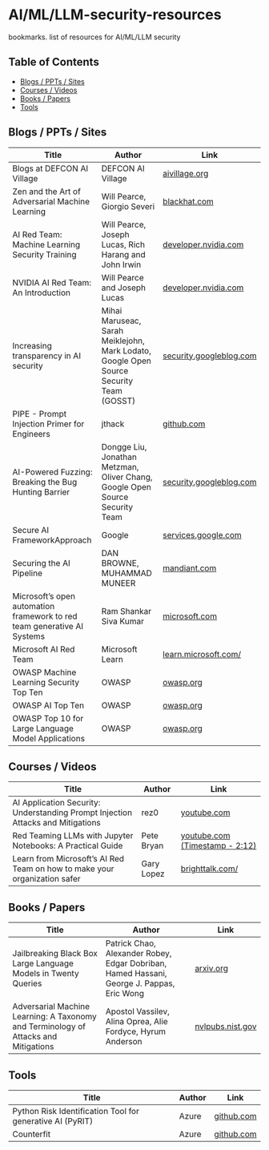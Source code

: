 # AI/ML/LLM-security-resources
bookmarks. list of resources for AI/ML/LLM security


## Table of Contents

- [Blogs / PPTs / Sites](https://github.com/N372unn32/AI-ML-security-study-resources/edit/main/README.md#blogs--ppts--sites)
- [Courses / Videos](https://github.com/N372unn32/AI-ML-security-study-resources/edit/main/README.md#courses--videos)
- [Books / Papers](https://github.com/N372unn32/AI-ML-security-study-resources/edit/main/README.md#books--papers)
- [Tools](https://github.com/N372unn32/AI-ML-security-study-resources/edit/main/README.md#tools)

## Blogs / PPTs / Sites

| Title | Author | Link |
| ----- | ------ | ---- |
| Blogs at DEFCON AI Village| DEFCON AI Village | [aivillage.org](https://aivillage.org/blog/) |
| Zen and the Art of Adversarial Machine Learning | Will Pearce, Giorgio Severi  | [blackhat.com](https://i.blackhat.com/EU-21/Thursday/EU-21-Pearce-Zen-And-The-Art-Of-Adversarial-ML.pdf) |
| AI Red Team: Machine Learning Security Training | Will Pearce, Joseph Lucas, Rich Harang and John Irwin  | [developer.nvidia.com](https://developer.nvidia.com/blog/ai-red-team-machine-learning-security-training/) |
| NVIDIA AI Red Team: An Introduction | Will Pearce and Joseph Lucas  | [developer.nvidia.com](https://developer.nvidia.com/blog/nvidia-ai-red-team-an-introduction/) |
| Increasing transparency in AI security | Mihai Maruseac, Sarah Meiklejohn, Mark Lodato, Google Open Source Security Team (GOSST) | [security.googleblog.com](https://security.googleblog.com/2023/10/increasing-transparency-in-ai-security.html) |
| PIPE - Prompt Injection Primer for Engineers | jthack | [github.com](https://github.com/jthack/PIPE) |
| AI-Powered Fuzzing: Breaking the Bug Hunting Barrier | Dongge Liu, Jonathan Metzman, Oliver Chang, Google Open Source Security Team  | [security.googleblog.com](https://security.googleblog.com/2023/08/ai-powered-fuzzing-breaking-bug-hunting.html) |
| Secure AI FrameworkApproach | Google | [services.google.com](https://services.google.com/fh/files/blogs/google_secure_ai_framework_approach.pdf) |
| Securing the AI Pipeline | DAN BROWNE, MUHAMMAD MUNEER | [mandiant.com](https://www.mandiant.com/resources/blog/securing-ai-pipeline) |
| Microsoft’s open automation framework to red team generative AI Systems | Ram Shankar Siva Kumar | [microsoft.com](https://www.microsoft.com/en-us/security/blog/2024/02/22/announcing-microsofts-open-automation-framework-to-red-team-generative-ai-systems/) |
| Microsoft AI Red Team | Microsoft Learn | [learn.microsoft.com/](https://learn.microsoft.com/en-us/security/ai-red-team/) |
| OWASP Machine Learning Security Top Ten | OWASP | [owasp.org](https://owasp.org/www-project-machine-learning-security-top-10/) |
| OWASP AI Top Ten | OWASP | [owasp.org](https://owasp.org/www-project-ai-top-ten/) |
| OWASP Top 10 for Large Language Model Applications | OWASP | [owasp.org](https://owasp.org/www-project-top-10-for-large-language-model-applications/) |


## Courses / Videos

| Title | Author | Link |
| ----------- | -------- | ---- |
| AI Application Security: Understanding Prompt Injection Attacks and Mitigations | rez0 | [youtube.com](https://www.youtube.com/watch?v=MxxPbN9GGYE) |
| Red Teaming LLMs with Jupyter Notebooks: A Practical Guide | Pete Bryan | [youtube.com (Timestamp - 2:12)](https://www.youtube.com/watch?v=5CK-hpSYOkQ) |
| Learn from Microsoft’s AI Red Team on how to make your organization safer | Gary Lopez | [brighttalk.com/](https://www.brighttalk.com/webcast/10415/607319) |


## Books / Papers

| Title | Author | Link |
| ----------- | -------- | ---- |
| Jailbreaking Black Box Large Language Models in Twenty Queries | Patrick Chao, Alexander Robey, Edgar Dobriban, Hamed Hassani, George J. Pappas, Eric Wong | [arxiv.org](https://arxiv.org/abs/2310.08419) |
| Adversarial Machine Learning: A Taxonomy and Terminology of Attacks and Mitigations | Apostol Vassilev, Alina Oprea, Alie Fordyce, Hyrum Anderson| [nvlpubs.nist.gov](https://nvlpubs.nist.gov/nistpubs/ai/NIST.AI.100-2e2023.pdf) |


## Tools

| Title | Author | Link |
| ----------- | ------ | ---- |
| Python Risk Identification Tool for generative AI (PyRIT) | Azure | [github.com](https://github.com/Azure/PyRIT) |
| Counterfit | Azure | [github.com](https://github.com/Azure/counterfit) |
